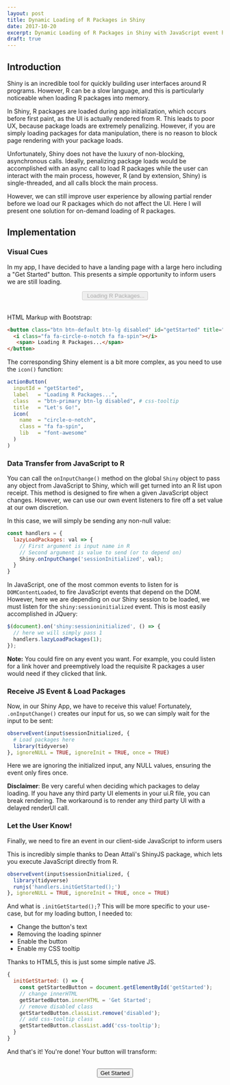 ```yaml
---
layout: post
title: Dynamic Loading of R Packages in Shiny
date: 2017-10-20
excerpt: Dynamic Loading of R Packages in Shiny with JavaScript event handling.
draft: true
---
```


## Introduction

Shiny is an incredible tool for quickly building user interfaces around R programs. However, R can be a slow language, and this is particularly noticeable when loading R packages into memory. 

In Shiny, R packages are loaded during app initialization, which occurs before first paint, as the UI is actually rendered from R. This leads to poor UX, because package loads are extremely penalizing. However, if you are simply loading packages for data manipulation, there is no reason to block page rendering with your package loads. 

Unfortunately, Shiny does not have the luxury of non-blocking, asynchronous calls. Ideally, penalizing package loads would be accomplished with an async call to load R packages while the user can interact with the main process, however, R (and by extension, Shiny) is single-threaded, and all calls block the main process. 

However, we can still improve user experience by allowing partial render before we load our R packages which do not affect the UI. Here I will present one solution for on-demand loading of R packages.

## Implementation

### Visual Cues

In my app, I have decided to have a landing page with a large hero including a "Get Started" button. This presents a simple opportunity to inform users we are still loading. 

<center>
  <button class="button is-large is-primary" disabled id="getStarted" title="Let's Go!" type="button">
    <i class="fa fa-circle-o-notch fa fa-spin"></i>
    <span>&nbsp;Loading R Packages...</span>
  </button>
</center>
<br>

HTML Markup with Bootstrap:
```html
<button class="btn btn-default btn-lg disabled" id="getStarted" title="Let's Go!" type="button">
  <i class="fa fa-circle-o-notch fa fa-spin"></i>
   <span> Loading R Packages...</span>
</button>
``` 

The corresponding Shiny element is a bit more complex, as you need to use the `icon()` function: 
```r
actionButton(
  inputId = "getStarted", 
  label   = "Loading R Packages...",
  class   = "btn-primary btn-lg disabled", # css-tooltip
  title   = "Let's Go!",
  icon(
    name  = "circle-o-notch", 
    class = "fa fa-spin", 
    lib   = "font-awesome"
  )
)
```

### Data Transfer from JavaScript to R

You can call the `onInputChange()` method on the global `Shiny` object to pass any object from JavaScript to Shiny, which will get turned into an R list upon receipt. This method  is designed to fire when a given JavaScript object changes. However, we can use our own event listeners to fire off a set value at our own discretion. 

In this case, we will simply be sending any non-null value: 
```js
const handlers = {
  lazyLoadPackages: val => {
    // First argument is input name in R
    // Second argument is value to send (or to depend on)
    Shiny.onInputChange('sessionInitialized', val);
  }
}
```

In JavaScript, one of the most common events to listen for is `DOMContentLoaded`, to fire JavaScript events that depend on the DOM. However, here we are depending on our Shiny session to be loaded, we must listen for the `shiny:sessioninitialized` event. This is most easily accomplished in JQuery:

```js
$(document).on('shiny:sessioninitialized', () => {
  // here we will simply pass 1
  handlers.lazyLoadPackages(1);
});
```

**Note:** You could fire on any event you want. For example, you could listen for a link hover and preemptively load the requisite R packages a user would need if they clicked that link. 

### Receive JS Event & Load Packages

Now, in our Shiny App, we have to receive this value! Fortunately, `.onInputChange()` creates our input for us, so we can simply wait for the input to be sent:
```r
observeEvent(input$sessionInitialized, {
  # Load packages here
  library(tidyverse)
}, ignoreNULL = TRUE, ignoreInit = TRUE, once = TRUE)
```
Here we are ignoring the initialized input, any NULL values, ensuring the event only fires once. 

**Disclaimer**: Be very careful when deciding which packages to delay loading. If you have any third party UI elements in your ui.R file, you can break rendering. The workaround is to render any third party UI with a delayed renderUI call. 

### Let the User Know!

Finally, we need to fire an event in our client-side JavaScript to inform users  

This is incredibly simple thanks to Dean Attali's ShinyJS package, which lets you execute JavaScript directly from R. 
```r
observeEvent(input$sessionInitialized, {
  library(tidyverse)
  runjs('handlers.initGetStarted();')
}, ignoreNULL = TRUE, ignoreInit = TRUE, once = TRUE)
```

And what is `.initGetStarted();`? This will be more specific to your use-case, but for my loading button, I needed to:  

- Change the button's text
- Removing the loading spinner
- Enable the button
- Enable my CSS tooltip

Thanks to HTML5, this is just some simple native JS. 
```js
{
  initGetStarted: () => {
    const getStartedButton = document.getElementById('getStarted');
    // change innerHTML
    getStartedButton.innerHTML = 'Get Started';
    // remove disabled class
    getStartedButton.classList.remove('disabled');
    // add css-tooltip class
    getStartedButton.classList.add('css-tooltip');
  }
}
```

And that's it! You're done! Your button will transform:

<br>
<center>
  <button class="button is-large is-primary" id="getStarted" title="Let's Go!" type="button">
    <span>Get Started</span>
  </button>
</center>
<br>